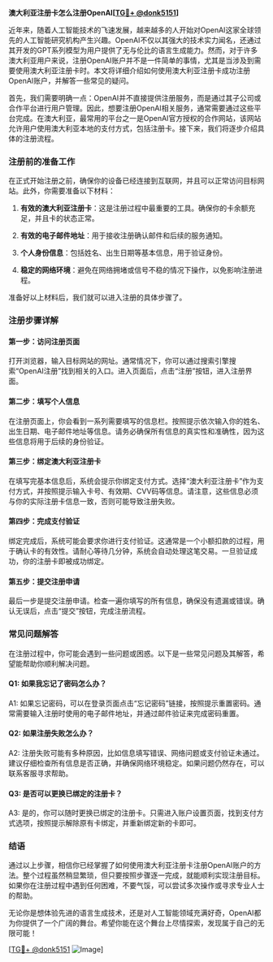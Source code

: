 **澳大利亚注册卡怎么注册OpenAI[[TG💪+ @donk5151](https://t.me/s/donk5151)]**

近年来，随着人工智能技术的飞速发展，越来越多的人开始对OpenAI这家全球领先的人工智能研究机构产生兴趣。OpenAI不仅以其强大的技术实力闻名，还通过其开发的GPT系列模型为用户提供了无与伦比的语言生成能力。然而，对于许多澳大利亚用户来说，注册OpenAI账户并不是一件简单的事情，尤其是当涉及到需要使用澳大利亚注册卡时。本文将详细介绍如何使用澳大利亚注册卡成功注册OpenAI账户，并解答一些常见的疑问。

首先，我们需要明确一点：OpenAI并不直接提供注册服务，而是通过其子公司或合作平台进行用户管理。因此，想要注册OpenAI相关服务，通常需要通过这些平台完成。在澳大利亚，最常用的平台之一是OpenAI官方授权的合作网站，该网站允许用户使用澳大利亚本地的支付方式，包括注册卡。接下来，我们将逐步介绍具体的注册流程。

### 注册前的准备工作

在正式开始注册之前，确保你的设备已经连接到互联网，并且可以正常访问目标网站。此外，你需要准备以下材料：

1. **有效的澳大利亚注册卡**：这是注册过程中最重要的工具。确保你的卡余额充足，并且卡的状态正常。
   
2. **有效的电子邮件地址**：用于接收注册确认邮件和后续的服务通知。

3. **个人身份信息**：包括姓名、出生日期等基本信息，用于验证身份。

4. **稳定的网络环境**：避免在网络拥堵或信号不稳的情况下操作，以免影响注册进程。

准备好以上材料后，我们就可以进入注册的具体步骤了。

### 注册步骤详解

#### 第一步：访问注册页面

打开浏览器，输入目标网站的网址。通常情况下，你可以通过搜索引擎搜索“OpenAI注册”找到相关的入口。进入页面后，点击“注册”按钮，进入注册界面。

#### 第二步：填写个人信息

在注册页面上，你会看到一系列需要填写的信息栏。按照提示依次输入你的姓名、出生日期、电子邮件地址等信息。请务必确保所有信息的真实性和准确性，因为这些信息将用于后续的身份验证。

#### 第三步：绑定澳大利亚注册卡

在填写完基本信息后，系统会提示你绑定支付方式。选择“澳大利亚注册卡”作为支付方式，并按照提示输入卡号、有效期、CVV码等信息。请注意，这些信息必须与你的实际注册卡信息一致，否则可能导致注册失败。

#### 第四步：完成支付验证

绑定完成后，系统可能会要求你进行支付验证。这通常是一个小额扣款的过程，用于确认卡的有效性。请耐心等待几分钟，系统会自动处理这笔交易。一旦验证成功，你的注册卡即被成功绑定。

#### 第五步：提交注册申请

最后一步是提交注册申请。检查一遍你填写的所有信息，确保没有遗漏或错误。确认无误后，点击“提交”按钮，完成注册流程。

### 常见问题解答

在注册过程中，你可能会遇到一些问题或困惑。以下是一些常见问题及其解答，希望能帮助你顺利解决问题。

#### Q1: 如果我忘记了密码怎么办？

A1: 如果忘记密码，可以在登录页面点击“忘记密码”链接，按照提示重置密码。通常需要输入注册时使用的电子邮件地址，并通过邮件验证来完成密码重置。

#### Q2: 如果注册失败怎么办？

A2: 注册失败可能有多种原因，比如信息填写错误、网络问题或支付验证未通过。建议仔细检查所有信息是否正确，并确保网络环境稳定。如果问题仍然存在，可以联系客服寻求帮助。

#### Q3: 是否可以更换已绑定的注册卡？

A3: 是的，你可以随时更换已绑定的注册卡。只需进入账户设置页面，找到支付方式选项，按照提示解除原有卡绑定，并重新绑定新的卡即可。

### 结语

通过以上步骤，相信你已经掌握了如何使用澳大利亚注册卡注册OpenAI账户的方法。整个过程虽然稍显繁琐，但只要按照步骤逐一完成，就能顺利实现注册目标。如果你在注册过程中遇到任何困难，不要气馁，可以尝试多次操作或寻求专业人士的帮助。

无论你是想体验先进的语言生成技术，还是对人工智能领域充满好奇，OpenAI都为你提供了一个广阔的舞台。希望你能在这个舞台上尽情探索，发现属于自己的无限可能！

[[TG💪+ @donk5151](https://t.me/s/donk5151) ![Image](https://i.postimg.cc/rwNCRYN7/Snipaste-2025-04-30-17-27-05.png)]